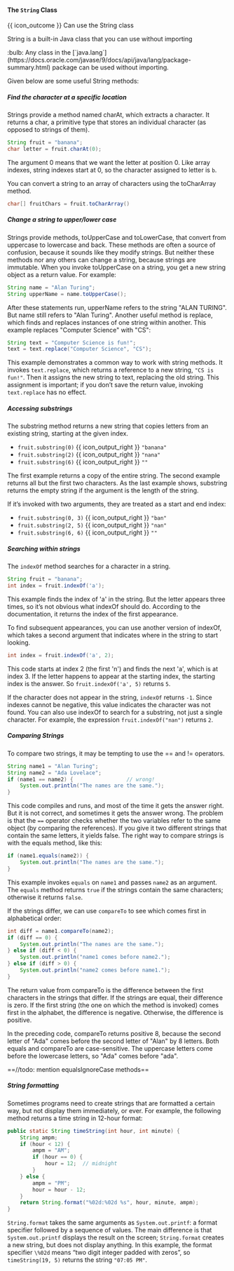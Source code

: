 <div id="title">

#### The `String` Class

</div>

<span id="prereqs"></span>

<span id="outcomes">{{ icon_outcome }} Can use the String class</span>

<div id="body">

String is a built-in Java class that you can use without importing

<box>
:bulb: Any class in the [`java.lang`](https://docs.oracle.com/javase/9/docs/api/java/lang/package-summary.html) package can be used without importing.
</box>

Given below are some useful String methods:

##### Find the character at a specific location
<div class="indented">

Strings provide a method named charAt, which extracts a character. It returns a char, a primitive type that stores an individual character (as opposed to strings of them).

```java
String fruit = "banana";
char letter = fruit.charAt(0);
```

The argument 0 means that we want the letter at position 0. Like array indexes, string indexes start at 0, so the character assigned to letter is `b`.

You can convert a string to an array of characters using the toCharArray method.

```java
char[] fruitChars = fruit.toCharArray()
```
</div>

##### Change a string to upper/lower case
<div class="indented">

Strings provide methods, toUpperCase and toLowerCase, that convert from uppercase to lowercase and back. These methods are often a source of confusion, because it sounds like they modify strings. But neither these methods nor any others can change a string, because strings are immutable.
When you invoke toUpperCase on a string, you get a new string object as a return value. For example:

```java
String name = "Alan Turing";
String upperName = name.toUpperCase();
```
After these statements run, upperName refers to the string "ALAN TURING". But name still refers to "Alan Turing".
Another useful method is replace, which finds and replaces instances of one string within another. This example replaces "Computer Science" with "CS":

```java
String text = "Computer Science is fun!";
text = text.replace("Computer Science", "CS");
```

This example demonstrates a common way to work with string methods. It invokes `text.replace`, which returns a reference to a new string, `"CS is fun!"`. Then it assigns the new string to text, replacing the old string. This assignment is important; if you don’t save the return value, invoking `text.replace` has no effect.
</div>

##### Accessing substrings
<div class="indented">

The substring method returns a new string that copies letters from an existing string, starting at the given index.
* `fruit.substring(0)` {{ icon_output_right }} `"banana"`
* `fruit.substring(2)` {{ icon_output_right }} `"nana"`
* `fruit.substring(6)` {{ icon_output_right }} `""`

The first example returns a copy of the entire string. The second example returns all but the first two characters. As the last example shows, substring returns the empty string if the argument is the length of the string.

If it’s invoked with two arguments, they are treated as a start and end index:
* `fruit.substring(0, 3)` {{ icon_output_right }} `"ban"`
* `fruit.substring(2, 5)` {{ icon_output_right }} `"nan"`
* `fruit.substring(6, 6)` {{ icon_output_right }} `""`

</div>

##### Searching within strings
<div class="indented">

The `indexOf` method searches for a character in a string.

```java
String fruit = "banana";
int index = fruit.indexOf('a');
```
This example finds the index of 'a' in the string. But the letter appears three times, so it’s not obvious what indexOf should do. According to the documentation, it returns the index of the first appearance.

To find subsequent appearances, you can use another version of indexOf, which takes a second argument that indicates where in the string to start looking.

```java
int index = fruit.indexOf('a', 2);
```
This code starts at index 2 (the first 'n') and finds the next 'a', which is at index 3. If the letter happens to appear at the starting index, the starting index is the answer. So `fruit.indexOf('a', 5)` returns `5`.

If the character does not appear in the string, `indexOf` returns `-1`. Since indexes cannot be negative, this value indicates the character was not found.
You can also use indexOf to search for a substring, not just a single character. For example, the expression `fruit.indexOf("nan")` returns `2`.
</div>

##### Comparing Strings
<div class="indented">

To compare two strings, it may be tempting to use the == and != operators.

```java
String name1 = "Alan Turing";
String name2 = "Ada Lovelace";
if (name1 == name2) {                 // wrong!
    System.out.println("The names are the same.");
}
```

This code compiles and runs, and most of the time it gets the answer right. But it is not correct, and sometimes it gets the answer wrong. The problem is that the `==` operator checks whether the two variables refer to the same object (by comparing the references). If you give it two different strings that contain the same letters, it yields false.
The right way to compare strings is with the equals method, like this:

```java
if (name1.equals(name2)) {
    System.out.println("The names are the same.");
}
```
This example invokes `equals` on `name1` and passes `name2` as an argument. The `equals` method returns `true` if the strings contain the same characters; otherwise it returns `false`.

If the strings differ, we can use `compareTo` to see which comes first in alphabetical order:

```java
int diff = name1.compareTo(name2);
if (diff == 0) {
    System.out.println("The names are the same.");
} else if (diff < 0) {
    System.out.println("name1 comes before name2.");
} else if (diff > 0) {
    System.out.println("name2 comes before name1.");
}
```
The return value from compareTo is the difference between the first characters in the strings that differ. If the strings are equal, their difference is zero. If the first string (the one on which the method is invoked) comes first in the alphabet, the difference is negative. Otherwise, the difference is positive.

In the preceding code, compareTo returns positive 8, because the second letter of "Ada" comes before the second letter of "Alan" by 8 letters.
Both equals and compareTo are case-sensitive. The uppercase letters come before the lowercase letters, so "Ada" comes before "ada".

==//todo: mention equalsIgnoreCase methods==

</div>

##### String formatting
<div class="indented">

Sometimes programs need to create strings that are formatted a certain way, but not display them immediately, or ever. For example, the following method returns a time string in 12-hour format:

```java
public static String timeString(int hour, int minute) {
    String ampm;
    if (hour < 12) {
        ampm = "AM";
        if (hour == 0) {
            hour = 12;  // midnight
        }
    } else {
        ampm = "PM";
        hour = hour - 12;
    }
    return String.format("%02d:%02d %s", hour, minute, ampm);
}
```
`String.format` takes the same arguments as `System.out.printf`: a format specifier followed by a sequence of values. The main difference is that `System.out.printf` displays the result on the screen; `String.format` creates a new string, but does not display anything.
In this example, the format specifier `\%02d` means “two digit integer padded with zeros”, so `timeString(19, 5)` returns the string `"07:05 PM"`.

</div>


</div>

<div id="extras">
</div>